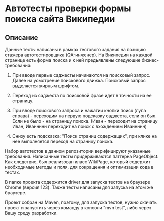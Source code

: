 # Автотесты проверки формы поиска сайта Википедии

## Описание
Данные тесты написаны в рамках тестового задания на позицию стажера автотестировщика (QA-инженер).
На Википедии на каждой странице есть форма поиска и к ней предъявлены следующие бизнес-требования:

1. При вводе первые саджесты начинаются на поисковый запрос. Далее на усмотрение поискового
движка. Поисковый запрос выделяется жирным шрифтом.

2. Переход из саджеста по поисковой фразе идет в точности на ее страницу.

3. При вводе поискового запроса и нажатии кнопки поиск (лупа справа) - переходим на первую подсказку
саджеста, если он был. Если не было - на страницу поиска. (Иван - переходит на страницу Иван, Иваннннн переходит на поиск с вхождением Иваннннн)

4. Снизу есть подсказка: "Поиск страниц содержащих", при клике на нее выполняется переход на
страницу поиска. 

Набор автотестов в данном репозитории верифицируют указанные требования. 
Написанные тесты придерживаются паттерна PageObject. Как следствие, был реализован класс WikiPage, который содержит необходимые методы и поля, для сокращения и оптимизации кода в тестах. 

В папке проекта содержится driver для запуска тестов на браузере Chrome (версия 123).
Также тесты написаны для запуска на этом же браузере. 

Проект собран на Maven, поэтому, для запуска тестов, нужно скачать проект и запустить через команду в консоли "mvn test", либо через Вашу среду разработки. 

